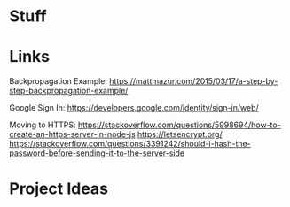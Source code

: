 # Stuff

# Links
Backpropagation Example: https://mattmazur.com/2015/03/17/a-step-by-step-backpropagation-example/

Google Sign In: https://developers.google.com/identity/sign-in/web/

Moving to HTTPS: https://stackoverflow.com/questions/5998694/how-to-create-an-https-server-in-node-js
https://letsencrypt.org/
https://stackoverflow.com/questions/3391242/should-i-hash-the-password-before-sending-it-to-the-server-side

# Project Ideas
